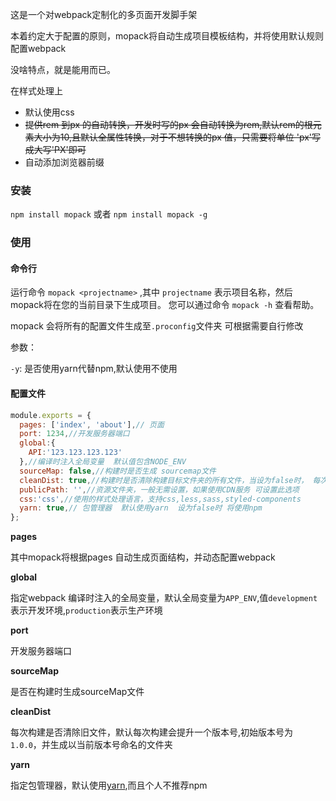 这是一个对webpack定制化的多页面开发脚手架

本着约定大于配置的原则，mopack将自动生成项目模板结构，并将使用默认规则配置webpack

没啥特点，就是能用而已。



在样式处理上
 - 默认使用css
 - ~~提供rem 到px 的自动转换，开发时写的px 会自动转换为rem,默认rem的根元素大小为10,且默认全属性转换，对于不想转换的px 值，只需要将单位 'px'写成大写'PX'即可~~
 - 自动添加浏览器前缀

### 安装

`npm install mopack` 或者 `npm install mopack -g`

### 使用

#### 命令行
运行命令 
`mopack <projectname>` ,其中 `projectname` 表示项目名称，然后mopack将在您的当前目录下生成项目。
您可以通过命令 `mopack -h` 查看帮助。


mopack 会将所有的配置文件生成至`.proconfig`文件夹 可根据需要自行修改

参数：

`-y`: 是否使用yarn代替npm,默认使用不使用


#### 配置文件

```javascript
module.exports = {
  pages: ['index', 'about'],// 页面
  port: 1234,//开发服务器端口
  global:{
    API:'123.123.123.123'
  },//编译时注入全局变量  默认值包含NODE_ENV
  sourceMap: false,//构建时是否生成 sourcemap文件
  cleanDist: true,//构建时是否清除构建目标文件夹的所有文件，当设为false时， 每次构建都会自动生成以当前版本号命名的文件夹
  publicPath: '',//资源文件夹，一般无需设置，如果使用CDN服务 可设置此选项
  css:'css',//使用的样式处理语言，支持css,less,sass,styled-components
  yarn: true,// 包管理器  默认使用yarn  设为false时 将使用npm
};


```
**pages**

其中mopack将根据pages 自动生成页面结构，并动态配置webpack

**global**

指定webpack 编译时注入的全局变量，默认全局变量为`APP_ENV`,值`development`表示开发环境,`production`表示生产环境

**port**

开发服务器端口

**sourceMap**

是否在构建时生成sourceMap文件

**cleanDist**

每次构建是否清除旧文件，默认每次构建会提升一个版本号,初始版本号为 `1.0.0`，并生成以当前版本号命名的文件夹

**yarn**

指定包管理器，默认使用[yarn](https://yarnpkg.com/zh-Hans/),而且个人不推荐npm

